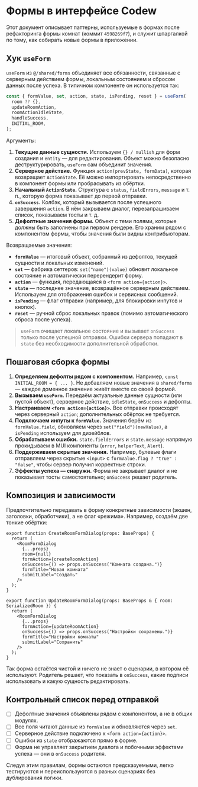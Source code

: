 # Формы в интерфейсе Codew

Этот документ описывает паттерны, используемые в формах после рефакторинга формы комнат (коммит `4598269f7`), и служит шпаргалкой по тому, как собирать новые формы в приложении.

## Хук `useForm`

`useForm` из `@/shared/forms` объединяет все обязанности, связанные с серверным действием формы, локальным состоянием и сбросом данных после успеха. В типичном компоненте он используется так:

```ts
const { formValue, set, action, state, isPending, reset } = useForm(
  room ?? {},
  updateRoomAction,
  roomActionIdleState,
  handleSuccess,
  INITIAL_ROOM,
);
```

Аргументы:

1. **Текущие данные сущности.** Используем `{} / nullish` для форм создания и `entity` — для редактирования. Объект можно безопасно деструктурировать, `useForm` сам объединит значения.
2. **Серверное действие.** Функция `action(prevState, formData)`, которая возвращает `ActionState`. Её можно импортировать непосредственно в компонент формы или пробрасывать из обёртки.
3. **Начальный `ActionState`.** Структура с `status`, `fieldErrors`, `message` и т. п., которую форма показывает до первой отправки.
4. **`onSuccess`.** Колбэк, который вызывается после успешного завершения `action`. В нём закрываем диалог, перезапрашиваем список, показываем тосты и т. д.
5. **Дефолтные значения формы.** Объект с теми полями, которые должны быть заполнены при первом рендере. Его храним рядом с компонентом формы, чтобы значения были видны контрибьюторам.

Возвращаемые значения:

- **`formValue`** — итоговый объект, собранный из дефолтов, текущей сущности и локальных изменений.
- **`set`** — фабрика сеттеров: `set("name")(value)` обновит локальное состояние и автоматически перерендерит форму.
- **`action`** — функция, передающаяся в `<form action={action}>`.
- **`state`** — последнее значение, возвращённое серверным действием. Используем для отображения ошибок и сервисных сообщений.
- **`isPending`** — флаг отправки (например, для блокировки инпутов и кнопок).
- **`reset`** — ручной сброс локальных правок (помимо автоматического сброса после успеха).

> `useForm` очищает локальное состояние и вызывает `onSuccess` только после успешной отправки. Ошибки сервера попадают в `state` без необходимости дополнительной обработки.

## Пошаговая сборка формы

1. **Определяем дефолты рядом с компонентом.** Например, `const INITIAL_ROOM = { ... }`. Не добавляем новые значения в `shared/forms` — каждое доменное значение живёт вместе со своей формой.
2. **Вызываем `useForm`.** Передаём актуальные данные сущности (или пустой объект), серверное действие, `idleState`, `onSuccess` и дефолты.
3. **Настраиваем `<form action={action}>`.** Все отправки происходят через серверный `action`; дополнительных обёрток не требуется.
4. **Подключаем инпуты к `formValue`.** Значения берём из `formValue.field`, обновляем через `set("field")(newValue)`, а `isPending` используем для дизейблов.
5. **Обрабатываем ошибки.** `state.fieldErrors` и `state.message` напрямую прокидываем в MUI компоненты (`error`, `helperText`, `Alert`).
6. **Поддерживаем скрытые значения.** Например, булевые флаги отправляем через скрытые `<input>` с `formValue.flag ? "true" : "false"`, чтобы сервер получил корректные строки.
7. **Эффекты успеха — снаружи.** Форма не закрывает диалог и не показывает тосты самостоятельно; `onSuccess` решает родитель.

## Композиция и зависимости

Предпочтительно передавать в форму конкретные зависимости (экшен, заголовки, обработчики), а не флаг «режима». Например, создаём две тонкие обёртки:

```tsx
export function CreateRoomFormDialog(props: BaseProps) {
  return (
    <RoomFormDialog
      {...props}
      room={null}
      formAction={createRoomAction}
      onSuccess={() => props.onSuccess("Комната создана.")}
      formTitle="Новая комната"
      submitLabel="Создать"
    />
  );
}

export function UpdateRoomFormDialog(props: BaseProps & { room: SerializedRoom }) {
  return (
    <RoomFormDialog
      {...props}
      formAction={updateRoomAction}
      onSuccess={() => props.onSuccess("Настройки сохранены.")}
      formTitle="Настройки комнаты"
      submitLabel="Сохранить"
    />
  );
}
```

Так форма остаётся чистой и ничего не знает о сценарии, в котором её используют. Родитель решает, что показать в `onSuccess`, какие подписи использовать и какую сущность редактировать.

## Контрольный список перед отправкой

- [ ] Дефолтные значения объявлены рядом с компонентом, а не в общих модулях.
- [ ] Все поля читают данные из `formValue` и обновляются через `set`.
- [ ] Серверное действие подключено к `<form action={action}>`.
- [ ] Ошибки из `state` отображаются прямо в форме.
- [ ] Форма не управляет закрытием диалога и побочными эффектами успеха — они в `onSuccess` родителя.

Следуя этим правилам, формы остаются предсказуемыми, легко тестируются и переиспользуются в разных сценариях без дублирования логики.
